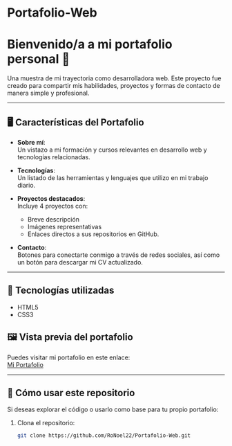 # Portafolio-Web
# Bienvenido/a a mi portafolio personal 🌟

Una muestra de mi trayectoria como desarrolladora web. Este proyecto fue creado para compartir mis habilidades, proyectos y formas de contacto de manera simple y profesional.

---

## 🖥️ Características del Portafolio

- **Sobre mí**:  
  Un vistazo a mi formación y cursos relevantes en desarrollo web y tecnologías relacionadas.

- **Tecnologías**:  
  Un listado de las herramientas y lenguajes que utilizo en mi trabajo diario.

- **Proyectos destacados**:  
  Incluye 4 proyectos con:  
  - Breve descripción  
  - Imágenes representativas  
  - Enlaces directos a sus repositorios en GitHub.

- **Contacto**:  
  Botones para conectarte conmigo a través de redes sociales, así como un botón para descargar mi CV actualizado.

---

## 🔧 Tecnologías utilizadas

- HTML5  
- CSS3  

## 🖼️ Vista previa del portafolio

Puedes visitar mi portafolio en este enlace:  
[Mi Portafolio](https://portafolio-rocio-noel.netlify.app/)

---

## 📂 Cómo usar este repositorio

Si deseas explorar el código o usarlo como base para tu propio portafolio:

1. Clona el repositorio:  
   ```bash
   git clone https://github.com/RoNoel22/Portafolio-Web.git

